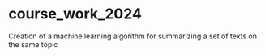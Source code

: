 # course_work_2024
Creation of a machine learning algorithm for summarizing a set of texts on the same topic
